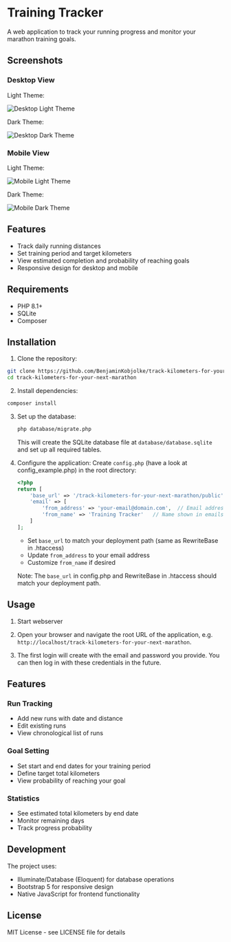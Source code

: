 # Training Tracker

A web application to track your running progress and monitor your marathon training goals.

## Screenshots

### Desktop View

Light Theme:

![Desktop Light Theme](media/light.jpg)

Dark Theme:

![Desktop Dark Theme](media/dark.jpg)

### Mobile View

Light Theme:

![Mobile Light Theme](media/mobile_light.jpg)

Dark Theme:

![Mobile Dark Theme](media/mobile_dark.jpg)

## Features

- Track daily running distances
- Set training period and target kilometers
- View estimated completion and probability of reaching goals
- Responsive design for desktop and mobile

## Requirements

- PHP 8.1+
- SQLite
- Composer

## Installation

1. Clone the repository:

```bash
git clone https://github.com/BenjaminKobjolke/track-kilometers-for-your-next-marathon.git
cd track-kilometers-for-your-next-marathon
```

2. Install dependencies:

```bash
composer install
```

3. Set up the database:

   ```bash
   php database/migrate.php
   ```

   This will create the SQLite database file at `database/database.sqlite` and set up all required tables.

4. Configure the application:
   Create `config.php` (have a look at config_example.php) in the root directory:

   ```php
   <?php
   return [
       'base_url' => '/track-kilometers-for-your-next-marathon/public',  // Update this for your environment
       'email' => [
           'from_address' => 'your-email@domain.com',  // Email address for password reset emails
           'from_name' => 'Training Tracker'   // Name shown in emails
       ]
   ];
   ```

   - Set `base_url` to match your deployment path (same as RewriteBase in .htaccess)
   - Update `from_address` to your email address
   - Customize `from_name` if desired

   Note: The `base_url` in config.php and RewriteBase in .htaccess should match your deployment path.

## Usage

1. Start webserver

2. Open your browser and navigate the root URL of the application, e.g. `http://localhost/track-kilometers-for-your-next-marathon`.

3. The first login will create with the email and password you provide. You can then log in with these credentials in the future.

## Features

### Run Tracking

- Add new runs with date and distance
- Edit existing runs
- View chronological list of runs

### Goal Setting

- Set start and end dates for your training period
- Define target total kilometers
- View probability of reaching your goal

### Statistics

- See estimated total kilometers by end date
- Monitor remaining days
- Track progress probability

## Development

The project uses:

- Illuminate/Database (Eloquent) for database operations
- Bootstrap 5 for responsive design
- Native JavaScript for frontend functionality

## License

MIT License - see LICENSE file for details
